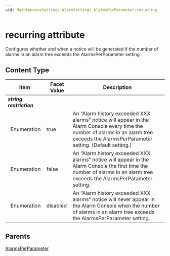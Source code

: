 ```yaml
---
uid: MaintenanceSettings.AlarmSettings.AlarmsPerParameter-recurring
---
```


# recurring attribute

Configures whether and when a notice will be generated if the number of alarms in an alarm tree exceeds the AlarmsPerParameter setting.

## Content Type

| Item | Facet Value | Description |
| --- | --- | --- |
| ***string restriction*** |  |  |
| &#160;&#160;Enumeration | true | An “Alarm history exceeded XXX alarms” notice will appear in the Alarm Console every time the number of alarms in an alarm tree exceeds the AlarmsPerParameter setting. (Default setting.) |
| &#160;&#160;Enumeration | false | An “Alarm history exceeded XXX alarms” notice will appear in the Alarm Console the first time the number of alarms in an alarm tree exceeds the AlarmsPerParameter setting. |
| &#160;&#160;Enumeration | disabled | An “Alarm history exceeded XXX alarms” notice will never appear in the Alarm Console when the number of alarms in an alarm tree exceeds the AlarmsPerParameter setting. |

## Parents

[AlarmsPerParameter](xref:MaintenanceSettings.AlarmSettings.AlarmsPerParameter)
